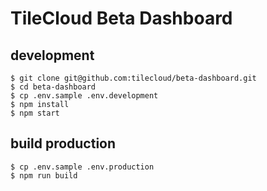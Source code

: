 # TileCloud Beta Dashboard

## development

```
$ git clone git@github.com:tilecloud/beta-dashboard.git
$ cd beta-dashboard
$ cp .env.sample .env.development
$ npm install
$ npm start
```

## build production

```
$ cp .env.sample .env.production
$ npm run build
```
